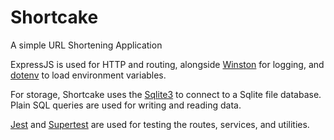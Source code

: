 # Shortcake
A simple URL Shortening Application

ExpressJS</VisibleLink> is used for HTTP and routing, alongside [Winston](https://github.com/winstonjs/winston) for logging, and [dotenv](https://github.com/motdotla/dotenv) to load environment variables.

For storage, Shortcake uses the [Sqlite3](https://github.com/mapbox/node-sqlite3) to connect to a Sqlite file database. Plain SQL queries are used for writing and reading data.

[Jest](https://jestjs.io/) and [Supertest](https://github.com/visionmedia/supertest) are used for testing the routes, services, and utilities.
